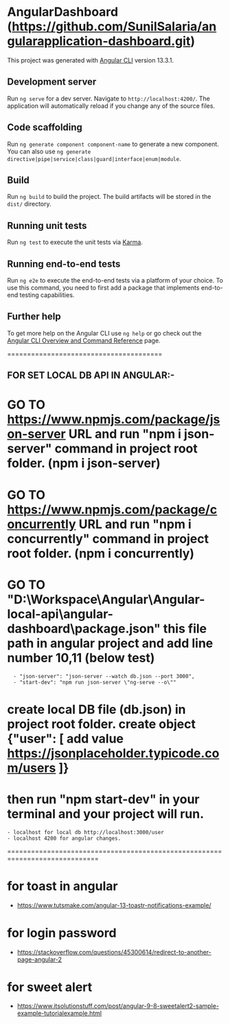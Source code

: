 # AngularDashboard (https://github.com/SunilSalaria/angularapplication-dashboard.git)

This project was generated with [Angular CLI](https://github.com/angular/angular-cli) version 13.3.1.

## Development server

Run `ng serve` for a dev server. Navigate to `http://localhost:4200/`. The application will automatically reload if you change any of the source files.

## Code scaffolding

Run `ng generate component component-name` to generate a new component. You can also use `ng generate directive|pipe|service|class|guard|interface|enum|module`.

## Build

Run `ng build` to build the project. The build artifacts will be stored in the `dist/` directory.

## Running unit tests

Run `ng test` to execute the unit tests via [Karma](https://karma-runner.github.io).

## Running end-to-end tests

Run `ng e2e` to execute the end-to-end tests via a platform of your choice. To use this command, you need to first add a package that implements end-to-end testing capabilities.

## Further help

To get more help on the Angular CLI use `ng help` or go check out the [Angular CLI Overview and Command Reference](https://angular.io/cli) page.


=======================================

FOR SET LOCAL DB API IN ANGULAR:-
-----------------------------------------------
# GO TO https://www.npmjs.com/package/json-server URL and run "npm i json-server" command in project root folder. (npm i json-server)
# GO TO https://www.npmjs.com/package/concurrently URL and run "npm i concurrently" command in project root folder. (npm i concurrently)
# GO TO "D:\Workspace\Angular\Angular-local-api\angular-dashboard\package.json" this file path in angular project and add line number 10,11 (below test)

      - "json-server": "json-server --watch db.json --port 3000",
      - "start-dev": "npm run json-server \"ng-serve --o\""
# create local DB file (db.json) in project root folder. create object {"user": [ add value https://jsonplaceholder.typicode.com/users ]}

# then run "npm start-dev" in your terminal and your project will run.

    - localhost for local db http://localhost:3000/user
    - localhost 4200 for angular changes.


=============================================================================

# for toast in angular
- https://www.tutsmake.com/angular-13-toastr-notifications-example/
# for login password
- https://stackoverflow.com/questions/45300614/redirect-to-another-page-angular-2
# for sweet alert
- https://www.itsolutionstuff.com/post/angular-9-8-sweetalert2-sample-example-tutorialexample.html